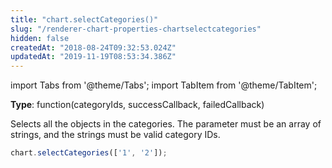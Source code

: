 ```yaml
---
title: "chart.selectCategories()"
slug: "/renderer-chart-properties-chartselectcategories"
hidden: false
createdAt: "2018-08-24T09:32:53.024Z"
updatedAt: "2019-11-19T08:53:34.386Z"
---
```


import Tabs from '@theme/Tabs';
import TabItem from '@theme/TabItem';

**Type**: function(categoryIds, successCallback, failedCallback)  

Selects all the objects in the categories. The parameter must be an array of strings, and the strings must be valid category IDs.

```javascript
chart.selectCategories(['1', '2']);
```
